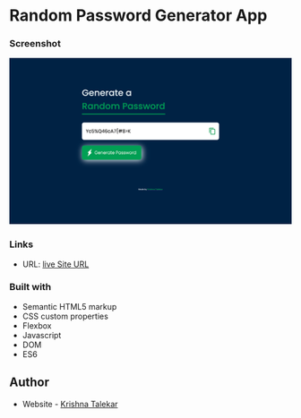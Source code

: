 # Random Password Generator App

### Screenshot

![](./images/random-password-generator-javascript.png)

### Links

- URL: [live Site URL](https://krishnatalekar.github.io/password-generator-javascript/)

### Built with

- Semantic HTML5 markup
- CSS custom properties
- Flexbox
- Javascript
- DOM
- ES6

## Author

- Website - [Krishna Talekar](https://github.com/krishnatalekar)
